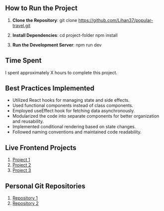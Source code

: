 
## How to Run the Project

1. **Clone the Repository**: git clone <https://github.com/Lihan37/popular-travel.git>


2. **Install Dependencies**: cd project-folder
npm install


3. **Run the Development Server**: npm run dev


## Time Spent
I spent approximately X hours to complete this project.

## Best Practices Implemented
- Utilized React hooks for managing state and side effects.
- Used functional components instead of class components.
- Employed useEffect hook for fetching data asynchronously.
- Modularized the code into separate components for better organization and reusability.
- Implemented conditional rendering based on state changes.
- Followed naming conventions and maintained code readability.

## Live Frontend Projects
1. [Project 1](https://resumecraft01.netlify.app/)
2. [Project 2](https://life-share-70cc5.web.app/)
3. [Project 3](https://opedia-blogs-eanur.netlify.app/)


## Personal Git Repositories
1. [Repository 1](https://github.com/Lihan37/opedia-task)
2. [Repository 2](https://github.com/Lihan37/LifeShare-Client)

